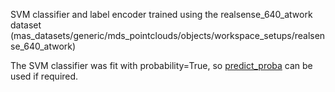 SVM classifier and label encoder trained using the realsense_640_atwork dataset (mas_datasets/generic/mds_pointclouds/objects/workspace_setups/realsense_640_atwork)

The SVM classifier was fit with probability=True, so [predict_proba](http://scikit-learn.org/stable/modules/generated/sklearn.svm.libsvm.predict_proba.html) can be used if required.
